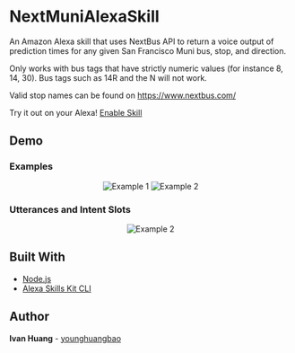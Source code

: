 # NextMuniAlexaSkill

An Amazon Alexa skill that uses NextBus API to return a voice output of prediction times for any given San Francisco Muni bus, stop, and direction.

Only works with bus tags that have strictly numeric values (for instance 8, 14, 30). Bus tags such as 14R and the N will not work. 

Valid stop names can be found on https://www.nextbus.com/

Try it out on your Alexa! [Enable Skill](https://www.amazon.com/Student-NextMuni-Alexa-Skill/dp/B08GC3TVZB/ref=sr_1_1?dchild=1&keywords=nextmuni&qid=1601589808&s=digital-skills&sr=1-1)

## Demo

### Examples
<p align="center">
  <img src="https://github.com/younghuangbao/NextMuniAlexaSkill/blob/master/demoImages/test1.PNG" alt="Example 1"/>
  <img src="https://github.com/younghuangbao/NextMuniAlexaSkill/blob/master/demoImages/test2.PNG" alt="Example 2"/>
</p>

### Utterances and Intent Slots
<p align="center">
<img src="https://github.com/younghuangbao/NextMuniAlexaSkill/blob/master/demoImages/utterances.PNG" alt="Example 2"/>
</p>

## Built With

-   [Node.js](https://nodejs.org/en/)
-   [Alexa Skills Kit CLI](https://developer.amazon.com/en-US/docs/alexa/ask-overviews/build-skills-with-the-alexa-skills-kit.html)

## Author

**Ivan Huang** - [younghuangbao](https://github.com/younghuangbao)
